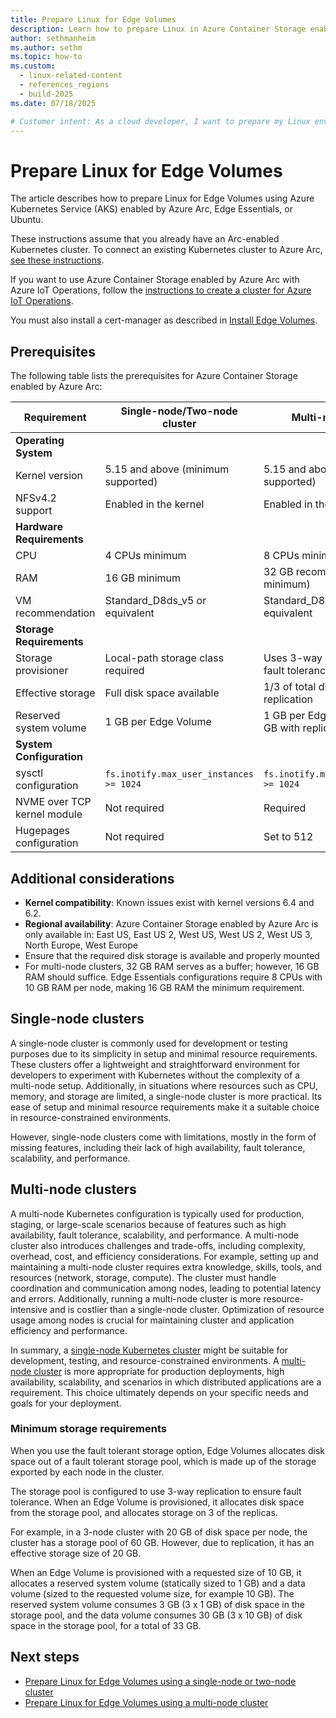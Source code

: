 ```yaml
---
title: Prepare Linux for Edge Volumes
description: Learn how to prepare Linux in Azure Container Storage enabled by Azure Arc Edge Volumes using Azure Kubernetes Service enabled by Azure Arc, Edge Essentials, or Ubuntu.
author: sethmanheim
ms.author: sethm
ms.topic: how-to
ms.custom:
  - linux-related-content
  - references_regions
  - build-2025
ms.date: 07/18/2025

# Customer intent: As a cloud developer, I want to prepare my Linux environment for Edge Volumes in Azure Container Storage, so that I can effectively manage and deploy workloads using Azure Kubernetes Service (AKS) enabled by Azure Arc.
---
```


# Prepare Linux for Edge Volumes

The article describes how to prepare Linux for Edge Volumes using Azure Kubernetes Service (AKS) enabled by Azure Arc, Edge Essentials, or Ubuntu.

These instructions assume that you already have an Arc-enabled Kubernetes cluster. To connect an existing Kubernetes cluster to Azure Arc, [see these instructions](/azure/azure-arc/kubernetes/quickstart-connect-cluster?tabs=azure-cli).

If you want to use Azure Container Storage enabled by Azure Arc with Azure IoT Operations, follow the [instructions to create a cluster for Azure IoT Operations](/azure/iot-operations/deploy-iot-ops/howto-prepare-cluster?tabs=ubuntu).

You must also install a cert-manager as described in [Install Edge Volumes](howto-install-edge-volumes.md#install-certificate-and-trust-managers).

## Prerequisites

The following table lists the prerequisites for Azure Container Storage enabled by Azure Arc:

| Requirement | Single-node/Two-node cluster | Multi-node cluster |
|-------------|------------------------------|-------------------|
| **Operating System** | | |
| Kernel version | 5.15 and above (minimum supported) | 5.15 and above (minimum supported) |
| NFSv4.2 support | Enabled in the kernel | Enabled in the kernel |
| **Hardware Requirements** | | |
| CPU | 4 CPUs minimum | 8 CPUs minimum |
| RAM | 16 GB minimum | 32 GB recommended (16 GB minimum) |
| VM recommendation | Standard_D8ds_v5 or equivalent | Standard_D8as_v5 or equivalent |
| **Storage Requirements** | | |
| Storage provisioner | Local-path storage class required | Uses 3-way replication for fault tolerance |
| Effective storage | Full disk space available | 1/3 of total disk space due to replication |
| Reserved system volume | 1 GB per Edge Volume | 1 GB per Edge Volume (uses 3 GB with replication) |
| **System Configuration** | | |
| sysctl configuration | `fs.inotify.max_user_instances >= 1024` | `fs.inotify.max_user_instances >= 1024` |
| NVME over TCP kernel module | Not required | Required |
| Hugepages configuration | Not required | Set to 512 |

## Additional considerations

- **Kernel compatibility**: Known issues exist with kernel versions 6.4 and 6.2.
- **Regional availability**: Azure Container Storage enabled by Azure Arc is only available in: East US, East US 2, West US, West US 2, West US 3, North Europe, West Europe
- Ensure that the required disk storage is available and properly mounted
- For multi-node clusters, 32 GB RAM serves as a buffer; however, 16 GB RAM should suffice. Edge Essentials configurations require 8 CPUs with 10 GB RAM per node, making 16 GB RAM the minimum requirement.

## Single-node clusters

A single-node cluster is commonly used for development or testing purposes due to its simplicity in setup and minimal resource requirements. These clusters offer a lightweight and straightforward environment for developers to experiment with Kubernetes without the complexity of a multi-node setup. Additionally, in situations where resources such as CPU, memory, and storage are limited, a single-node cluster is more practical. Its ease of setup and minimal resource requirements make it a suitable choice in resource-constrained environments.

However, single-node clusters come with limitations, mostly in the form of missing features, including their lack of high availability, fault tolerance, scalability, and performance.

## Multi-node clusters

A multi-node Kubernetes configuration is typically used for production, staging, or large-scale scenarios because of features such as high availability, fault tolerance, scalability, and performance. A multi-node cluster also introduces challenges and trade-offs, including complexity, overhead, cost, and efficiency considerations. For example, setting up and maintaining a multi-node cluster requires extra knowledge, skills, tools, and resources (network, storage, compute). The cluster must handle coordination and communication among nodes, leading to potential latency and errors. Additionally, running a multi-node cluster is more resource-intensive and is costlier than a single-node cluster. Optimization of resource usage among nodes is crucial for maintaining cluster and application efficiency and performance.

In summary, a [single-node Kubernetes cluster](howto-single-node-cluster-edge-volumes.md) might be suitable for development, testing, and resource-constrained environments. A [multi-node cluster](howto-multi-node-cluster-edge-volumes.md) is more appropriate for production deployments, high availability, scalability, and scenarios in which distributed applications are a requirement. This choice ultimately depends on your specific needs and goals for your deployment.

### Minimum storage requirements

When you use the fault tolerant storage option, Edge Volumes allocates disk space out of a fault tolerant storage pool, which is made up of the storage exported by each node in the cluster.

The storage pool is configured to use 3-way replication to ensure fault tolerance. When an Edge Volume is provisioned, it allocates disk space from the storage pool, and allocates storage on 3 of the replicas.

For example, in a 3-node cluster with 20 GB of disk space per node, the cluster has a storage pool of 60 GB. However, due to replication, it has an effective storage size of 20 GB.

When an Edge Volume is provisioned with a requested size of 10 GB, it allocates a reserved system volume (statically sized to 1 GB) and a data volume (sized to the requested volume size, for example 10 GB). The reserved system volume consumes 3 GB (3 x 1 GB) of disk space in the storage pool, and the data volume consumes 30 GB (3 x 10 GB) of disk space in the storage pool, for a total of 33 GB.

## Next steps

- [Prepare Linux for Edge Volumes using a single-node or two-node cluster](howto-single-node-cluster-edge-volumes.md)
- [Prepare Linux for Edge Volumes using a multi-node cluster](howto-multi-node-cluster-edge-volumes.md)
